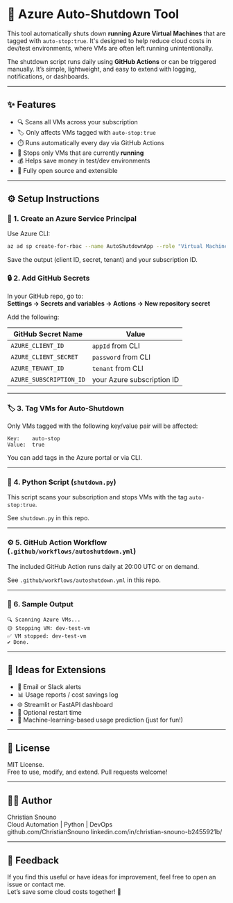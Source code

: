 # 🔌 Azure Auto-Shutdown Tool

This tool automatically shuts down **running Azure Virtual Machines** that are tagged with `auto-stop:true`. It's designed to help reduce cloud costs in dev/test environments, where VMs are often left running unintentionally.

The shutdown script runs daily using **GitHub Actions** or can be triggered manually. It’s simple, lightweight, and easy to extend with logging, notifications, or dashboards.

---

## ✨ Features

- 🔍 Scans all VMs across your subscription
- 🏷️ Only affects VMs tagged with `auto-stop:true`
- ⏱️ Runs automatically every day via GitHub Actions
- 🔌 Stops only VMs that are currently **running**
- 💰 Helps save money in test/dev environments
- 🧱 Fully open source and extensible

---

## ⚙️ Setup Instructions

### 🔐 1. Create an Azure Service Principal

Use Azure CLI:

```bash
az ad sp create-for-rbac --name AutoShutdownApp --role "Virtual Machine Contributor" --scopes /subscriptions/<YOUR_SUBSCRIPTION_ID>
```

Save the output (client ID, secret, tenant) and your subscription ID.

### 🔒 2. Add GitHub Secrets

In your GitHub repo, go to:  
**Settings → Secrets and variables → Actions → New repository secret**

Add the following:

| GitHub Secret Name        | Value                           |
|---------------------------|----------------------------------|
| `AZURE_CLIENT_ID`         | `appId` from CLI                 |
| `AZURE_CLIENT_SECRET`     | `password` from CLI              |
| `AZURE_TENANT_ID`         | `tenant` from CLI                |
| `AZURE_SUBSCRIPTION_ID`   | your Azure subscription ID       |

---

### 🏷️ 3. Tag VMs for Auto-Shutdown

Only VMs tagged with the following key/value pair will be affected:

```
Key:    auto-stop
Value:  true
```

You can add tags in the Azure portal or via CLI.

---

### 🐍 4. Python Script (`shutdown.py`)

This script scans your subscription and stops VMs with the tag `auto-stop:true`.

See `shutdown.py` in this repo.

---

### ⚙️ 5. GitHub Action Workflow (`.github/workflows/autoshutdown.yml`)

The included GitHub Action runs daily at 20:00 UTC or on demand.

See `.github/workflows/autoshutdown.yml` in this repo.

---

### 🧪 6. Sample Output

```
🔍 Scanning Azure VMs...
🟡 Stopping VM: dev-test-vm
✅ VM stopped: dev-test-vm
✔ Done.
```

---

## 🔧 Ideas for Extensions

- 📧 Email or Slack alerts
- 📊 Usage reports / cost savings log
- 🌐 Streamlit or FastAPI dashboard
- 🔁 Optional restart time
- 🧠 Machine-learning-based usage prediction (just for fun!)

---

## 📄 License

MIT License.  
Free to use, modify, and extend. Pull requests welcome!

---

## 👨‍💻 Author

Christian Snouno  
Cloud Automation | Python | DevOps  
github.com/ChristianSnouno
linkedin.com/in/christian-snouno-b2455921b/

---

## 💬 Feedback

If you find this useful or have ideas for improvement, feel free to open an issue or contact me.  
Let’s save some cloud costs together! 🚀

